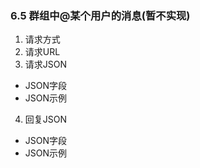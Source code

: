 ### 6.5 群组中@某个用户的消息(暂不实现)


1. 请求方式
2. 请求URL 
3. 请求JSON 

* JSON字段
* JSON示例

4. 回复JSON 
* JSON字段
* JSON示例